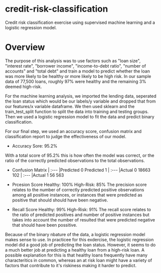 # credit-risk-classification
Credit risk classification exercise using supervised machine learning and a logistic regression model.


# Overview
The purpose of this analysis was to use factors such as "loan size", "interest rate", "borrower income", "income-to-debt ratio", "number of accounts" and "total debt" and train a model to predict whether the loan was more likely to be healthy or more likely to be high risk. In our sample data of 77,500 loans, roughly 97% were healthy and the remaining 3% deemed high-risk.

For the machine learning analysis, we imported the lending data, seperated the loan status which would be our labels/y variable and dropped that from our features/x variable dataframe. We then used sklearn and the train_test_split function to split the data into training and testing groups. Then we used a logistic regression model to fit the data and predict binary classification.

For our final step, we used an accuracy score, confusion matrix and classification report to judge the effectiveness of our model.

- Accuracy Sore: 95.2%

With a total score of 95.2% this is how often the model was correct, or the ratio of the correctly predicted observations to the total observations.

- Confusion Matrix
| :--- |Predicted 0	Predicted 1
| :--- |Actual 0	18663	102
| :--- |Actual 1	56	563

- Prcesion Score
Healthy: 100%
High-Risk: 85%
The precision score relates to the number of correctly predicted positive observations among all positive instances, or instances that were predicted as positive that should should have been negative.


- Recall Score
Healthy: 99%
High-Risk: 91%
The recall score relates to the ratio of predicted positives and number of positive instances but takes into account the number of resulted that were predicted negative that should have been possitive.


Because of the binary nbature of the data, a logistic regression model makes sense to use. In practicee for this exdercise, the logistic regression model did a good job of predicting the loan status. However, it seems to do a much better job at predicting a healthy loan from a high-risk loan. A possible explanation for this is that healthy loans frequently have many characteritics in common, whereas an at risk loan might have a variety of factors that contribute to it's riskiness making it harder to predict.